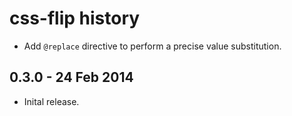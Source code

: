 # css-flip history

- Add `@replace` directive to perform a precise value substitution.

## 0.3.0 - 24 Feb 2014

- Inital release.
